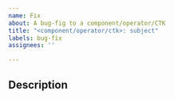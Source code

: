 ```yaml
---
name: Fix
about: A bug-fig to a component/operator/CTK
title: "<component/operator/ctk>: subject"
labels: bug-fix
assignees: ''

---
```


## Description

<!-- Describe the fix you propose to a component/operator/CTK -->
